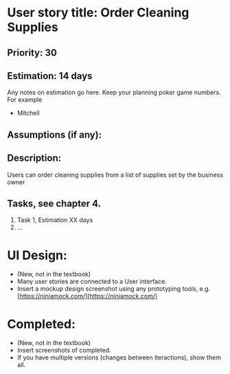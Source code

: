 # User story title: Order Cleaning Supplies

## Priority: 30 

## Estimation: 14 days
Any notes on estimation go here. Keep your planning poker game numbers. For example
* Mitchell 

## Assumptions (if any):

## Description:
Users can order cleaning supplies from a list of supplies set by the business owner 

## Tasks, see chapter 4.

1. Task 1, Estimation XX days
2. ...


# UI Design:
* (New, not in the textbook) 
* Many user stories are connected to a User interface.
* Insert a mockup design screenshot using any prototyping tools, e.g. [https://ninjamock.com/](https://ninjamock.com/)

# Completed:
* (New, not in the textbook) 
* Insert screenshots of completed. 
* If you have multiple versions (changes between iteractions), show them all.

